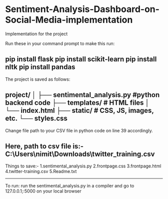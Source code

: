 # Sentiment-Analysis-Dashboard-on-Social-Media-implementation
Implementation for the project

Run these in your command prompt to make this run:

pip install flask
pip install scikit-learn
pip install nltk
pip install pandas
----------------------------------------------------------------------------------------------------------------------------------------

The project is saved as follows:

project/
│
├── sentimental_analysis.py  #python backend code
├── templates/               # HTML files
│   └── index.html
├── static/                  # CSS, JS, images, etc.
    └── styles.css 
--------------------------------------------------------------------------------------------------------------------------------------
Change file path to your CSV file in python code on line 39 accordingly.

Here, path to csv file is:- C:\\Users\\nimit\\Downloads\\twitter_training.csv
----------------------------------------------------------------------------------------------------------------------------------------
Things to save:- 
1.sentimental_analysis.py
2.frontpage.css
3.frontpage.html
4.twitter-training.csv
5.Readme.txt

------------------------------------------------------------------------------------------------------------------------------------------
To run:
run the sentimental_analysis.py in a compiler and go to 127.0.0.1;:5000 on your local browser

